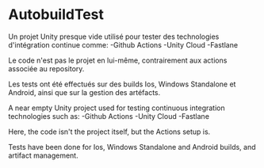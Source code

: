 # AutobuildTest

Un projet Unity presque vide utilisé pour tester des technologies d'intégration continue comme:
-Github Actions
-Unity Cloud
-Fastlane

Le code n'est pas le projet en lui-même, contrairement aux actions associée au repository.

Les tests ont été effectués sur des builds Ios, Windows Standalone et Android, ainsi que sur la gestion des artéfacts.



A near empty Unity project used for testing continuous integration technologies such as:
-Github Actions
-Unity Cloud
-Fastlane

Here, the code isn't the project itself, but the Actions setup is.

Tests have been done for Ios, Windows Standalone and Android builds, and artifact management.
